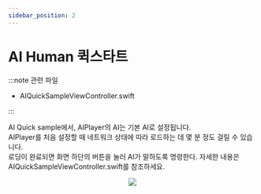 ```yaml
---
sidebar_position: 2
---
```


# AI Human 퀵스타트

:::note 관련 파일

- AIQuickSampleViewController.swift

:::

AI Quick sample에서, AIPlayer의 AI는 기본 AI로 설정됩니다.<br/>
AIPlayer를 처음 설정할 때 네트워크 상태에 따라 로드하는 데 몇 분 정도 걸릴 수 있습니다.<br/>
로딩이 완료되면 화면 하단의 버튼을 눌러 AI가 말하도록 명령한다. 자세한 내용은 AIQuickSampleViewController.swift를 참조하세요.

<p align="center">
<img src="/img/aihuman/ios/aisample_ss_quick.PNG" style={{zoom: "50%"}} />
</p>
